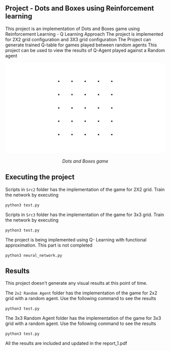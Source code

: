 ## Project - Dots and Boxes using Reinforcement learning
This project is an implementation of Dots and Boxes game using Reinforcement Learning - Q Learning Approach
The project is implemented for 2X2 grid configuration and 3X3 grid configuration
The Project can generate trained Q-table for games played between random agents
This project can be used to view the results of Q-Agent played against a Random agent


<p align="center">
<img src="images/dtosandboxes.gif" alt="dotsandboxes">
</p>
<p align="center">
<em>Dots and Boxes game</em>
</p>


## Executing the project 
Scripts in `Src2` folder has the implementation of the game for 2X2 grid. Train the network by executing

`python3 test.py`

Scripts in `Src3` folder has the implementation of the game for 3x3 grid. Train the network by executing 

`python3 test.py`

The project is being implemented using Q- Learning with functional approximation. This part is not completed

`python3 neural_network.py`

## Results
This project doesn't generate any visual results at this point of time. 

The `2x2 Random Agent` folder has the implementation of the game for 2x2 grid with a random agent. Use the following command to see the results

`python3 test.py`

The 3x3 Random Agent folder has the implementation of the game for 3x3 grid with a random agent. Use the following command to see the results

`python3 test.py`

All the results are included and updated in the report_1.pdf
